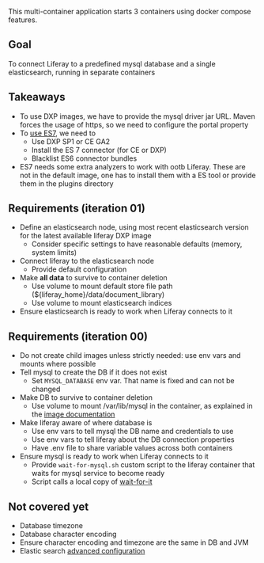 This multi-container application starts 3 containers using docker compose features.

## Goal
To connect Liferay to a predefined mysql database and a single elasticsearch, running in separate containers

## Takeaways
* To use DXP images, we have to provide the mysql driver jar URL. Maven forces the usage of https, so we need to configure the portal property
* To [use ES7](https://portal.liferay.dev/docs/7-2/deploy/-/knowledge_base/d/upgrading-to-elasticsearch-7), we need to 
  * Use DXP SP1 or CE GA2
  * Install the ES 7 connector (for CE or DXP)
  * Blacklist ES6 connector bundles
* ES7 needs some extra analyzers to work with ootb Liferay. These are not in the default image, one has to install them with a ES tool or provide them in the plugins directory 

## Requirements (iteration 01)
* Define an elasticsearch node, using most recent elasticsearch version for the latest available liferay DXP image
    * Consider specific settings to have reasonable defaults (memory, system limits)
* Connect liferay to the elasticsearch node
    * Provide default configuration
* Make **all data** to survive to container deletion
    * Use volume to mount default store file path (${liferay_home}/data/document_library)
    * Use volume to mount elasticsearch indices    
* Ensure elasticsearch is ready to work when Liferay connects to it

## Requirements (iteration 00)
* Do not create child images unless strictly needed: use env vars and mounts where possible
* Tell mysql to create the DB if it does not exist
    * Set `MYSQL_DATABASE` env var. That name is fixed and can not be changed
* Make DB to survive to container deletion
    * Use volume to mount /var/lib/mysql in the container, as explained in the [image documentation](https://hub.docker.com/_/mysql/)
* Make liferay aware of where database is
    * Use env vars to tell mysql the DB name and credentials to use
    * Use env vars to tell liferay about the DB connection properties
    * Have .env file to share variable values across both containers 
* Ensure mysql is ready to work when Liferay connects to it
    * Provide `wait-for-mysql.sh` custom script to the liferay container that waits for mysql service to become ready
    * Script calls a local copy of [wait-for-it](https://github.com/vishnubob/wait-for-it)
    
## Not covered yet
* Database timezone
* Database character encoding
* Ensure character encoding and timezone are the same in DB and JVM
* Elastic search [advanced configuration](https://www.elastic.co/guide/en/elasticsearch/reference/7.5/docker.html)